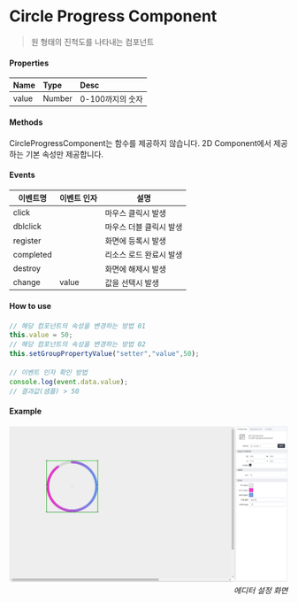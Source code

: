 # Circle Progress Component
> 원 형태의 진척도를 나타내는 컴포넌트

#### Properties
| Name       | Type    | Desc                                                |
| :--------- | :------ | :-------------------------------------------------- |
| value   | Number | 0-100까지의 숫자                                 |


#### Methods
CircleProgressComponent는 함수를 제공하지 않습니다.
2D Component에서 제공하는 기본 속성만 제공합니다.

#### Events
|이벤트명|이벤트 인자|설명|
|---|---|---|
|click||마우스 클릭시 발생|
|dblclick||마우스 더블 클릭시 발생|
|register||화면에 등록시 발생|
|completed||리소스 로드 완료시 발생|
|destroy||화면에 해제시 발생|
|change|value|값을 선택시 발생|

#### How to use
```js
// 해당 컴포넌트의 속성을 변경하는 방법 01
this.value = 50;
// 해당 컴포넌트의 속성을 변경하는 방법 02
this.setGroupPropertyValue("setter","value",50);

// 이벤트 인자 확인 방법
console.log(event.data.value);
// 결과값(샘플) > 50
```


#### Example

![gras](./images/circle.png)
<p align="right" style="margin-top: -.85em;font-style: italic;">에디터 설정 화면</p>